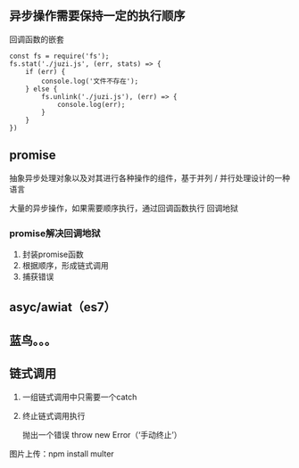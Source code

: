 ## 异步操作需要保持一定的执行顺序

回调函数的嵌套

```
const fs = require('fs');
fs.stat('./juzi.js', (err, stats) => {
    if (err) {
        console.log('文件不存在');
    } else {
        fs.unlink('./juzi.js'), (err) => {
            console.log(err);
        }
    }
})
```

## promise

抽象异步处理对象以及对其进行各种操作的组件，基于并列 / 并行处理设计的一种语言

大量的异步操作，如果需要顺序执行，通过回调函数执行   回调地狱

### promise解决回调地狱

1. 封装promise函数
2. 根据顺序，形成链式调用
3. 捕获错误

## asyc/awiat（es7）

## 蓝鸟。。。

## 链式调用

1. 一组链式调用中只需要一个catch

1. 终止链式调用执行

   抛出一个错误   throw  new Error（‘手动终止’）

图片上传：npm  install  multer